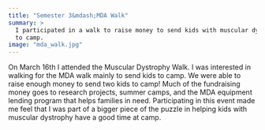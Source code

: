 ```yaml
---
title: "Semester 3&mdash;MDA Walk"
summary: >
  I participated in a walk to raise money to send kids with muscular dystrophy
  to camp.
image: "mda_walk.jpg"
---
```

On March 16th I attended the Muscular Dystrophy Walk.  I was interested in
walking for the MDA walk mainly to send kids to camp. We were able to raise
enough money to send two kids to camp! Much of the fundraising money goes to
research projects, summer camps, and the MDA equipment lending program that
helps families in need. Participating in this event made me feel that I was part
of a bigger piece of the puzzle in helping kids with muscular dystrophy have
a good time at camp.

